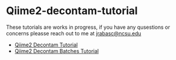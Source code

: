 # Qiime2-decontam-tutorial

These tutorials are works in progress, if you have any qusestions or concerns pleasse reach out to me at jrabasc@ncsu.edu

* [Qiime2 Decontam Tutorial](https://jordenrabasco.github.io/Q2_Decontam_Tutorial.html)
* [Qiime2 Decontam Batches Tutorial](https://jordenrabasco.github.io/Decontam_Batches_Tutorial.html)
